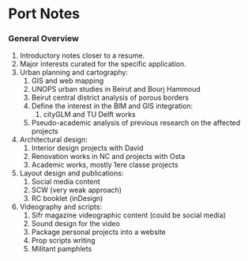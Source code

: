 # Port Notes

### General Overview

1. Introductory notes closer to a resume.
2. Major interests curated for the specific application.
3. Urban planning and cartography:
	1. GIS and web mapping
	2. UNOPS urban studies in Beirut and Bourj Hammoud
	3. Beirut central district analysis of porous borders
	4. Define the interest in the BIM and GIS integration:
		1. cityGLM and TU Delft works
	5. Pseudo-academic analysis of previous research on the affected projects
4. Architectural design:
	1. Interior design projects with David
	2. Renovation works in NC and projects with Osta
	3. Academic works, mostly 1ere classe projects
5. Layout design and publications:
	1. Social media content
	2. SCW (very weak approach)
	3. RC booklet (inDesign)
6. Videography and scripts:
	1. Sifr magazine videographic content (could be social media)
	2. Sound design for the video
	3. Package personal projects into a website
	4. Prop scripts writing
	5. Militant pamphlets

